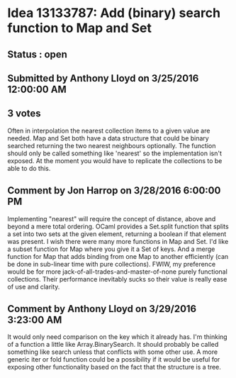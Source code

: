 # Idea 13133787: Add (binary) search function to Map and Set #

## Status : open

## Submitted by Anthony Lloyd on 3/25/2016 12:00:00 AM

## 3 votes

Often in interpolation the nearest collection items to a given value are needed. Map and Set both have a data structure that could be binary searched returning the two nearest neighbours optionally. The function should only be called something like 'nearest' so the implementation isn't exposed.
At the moment you would have to replicate the collections to be able to do this.


## Comment by Jon Harrop on 3/28/2016 6:00:00 PM

Implementing "nearest" will require the concept of distance, above and beyond a mere total ordering. OCaml provides a Set.split function that splits a set into two sets at the given element, returning a boolean if that element was present.
I wish there were many more functions in Map and Set. I'd like a subset function for Map where you give it a Set of keys. And a merge function for Map that adds binding from one Map to another efficiently (can be done in sub-linear time with pure collections). FWIW, my preference would be for more jack-of-all-trades-and-master-of-none purely functional collections. Their performance inevitably sucks so their value is really ease of use and clarity.

## Comment by Anthony Lloyd on 3/29/2016 3:23:00 AM

It would only need comparison on the key which it already has. I'm thinking of a function a little like Array.BinarySearch. It should probably be called something like search unless that conflicts with some other use.
A more generic iter or fold function could be a possibility if it would be useful for exposing other functionality based on the fact that the structure is a tree.
